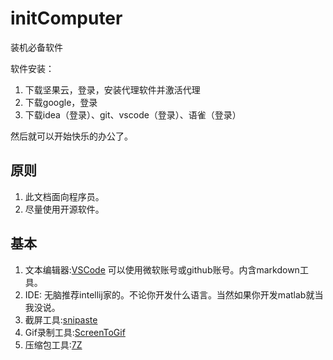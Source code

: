 # initComputer
装机必备软件

软件安装：
1. 下载坚果云，登录，安装代理软件并激活代理
2. 下载google，登录
3. 下载idea（登录）、git、vscode（登录）、语雀（登录）

然后就可以开始快乐的办公了。

## 原则
1. 此文档面向程序员。
2. 尽量使用开源软件。

## 基本
1. 文本编辑器:[VSCode](https://code.visualstudio.com/)
可以使用微软账号或github账号。内含markdown工具。
2. IDE: 无脑推荐intellij家的。不论你开发什么语言。当然如果你开发matlab就当我没说。
3. 截屏工具:[snipaste](https://zh.snipaste.com/)
4. Gif录制工具:[ScreenToGif](https://www.screentogif.com/)
5. 压缩包工具:[7Z](https://www.7-zip.org/download.html)
